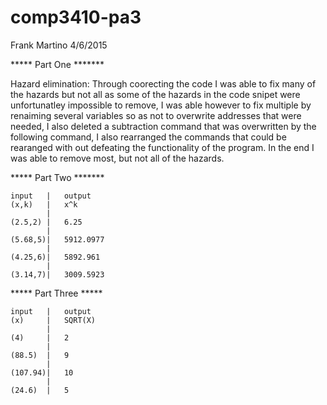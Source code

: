 # comp3410-pa3

Frank Martino 4/6/2015


***** Part One *******

Hazard elimination: Through coorecting the code I was able to fix many of the hazards but not all as some of the hazards in the code snipet were unfortunatley impossible to remove,
					I was able however to fix multiple by renaiming several variables so as not to overwrite addresses that were needed, I also deleted a subtraction command that 
					was overwritten by the following command, I also rearranged the commands that could be rearanged with out defeating the functionality of the program. In the end I 
					was able to remove most, but not all of the hazards. 


***** Part Two *******

	input	|  	output 
	(x,k)	|	x^k
			|
	(2.5,2)	|	6.25
			|
	(5.68,5)|  	5912.0977
			|
	(4.25,6)|	5892.961
			|
	(3.14,7)|	3009.5923
			
			



***** Part Three *****

	input	|  	output 
	(x)		|	SQRT(X)
			|
	(4)		|	2
			|
	(88.5)	|   9	
			|
	(107.94)|	10
			|
	(24.6)	|	5